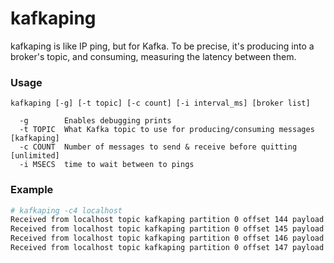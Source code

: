 # kafkaping

kafkaping is like IP ping, but for Kafka. To be precise, it's producing
into a broker's topic, and consuming, measuring the latency between them.

### Usage

```
kafkaping [-g] [-t topic] [-c count] [-i interval_ms] [broker list]

  -g        Enables debugging prints
  -t TOPIC  What Kafka topic to use for producing/consuming messages [kafkaping]
  -c COUNT  Number of messages to send & receive before quitting [unlimited]
  -i MSECS  time to wait between to pings
```

### Example

```sh
# kafkaping -c4 localhost
Received from localhost topic kafkaping partition 0 offset 144 payload 228ms
Received from localhost topic kafkaping partition 0 offset 145 payload 15ms
Received from localhost topic kafkaping partition 0 offset 146 payload 18ms
Received from localhost topic kafkaping partition 0 offset 147 payload 19ms
```
